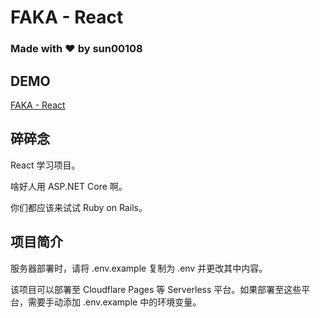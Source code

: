 # FAKA - React

### Made with ❤ by sun00108

## DEMO

[FAKA - React](https://faka-react.pages.dev)

## 碎碎念

React 学习项目。

啥好人用 ASP.NET Core 啊。

你们都应该来试试 Ruby on Rails。

## 项目简介

服务器部署时，请将 .env.example 复制为 .env 并更改其中内容。

该项目可以部署至 Cloudflare Pages 等 Serverless 平台。如果部署至这些平台，需要手动添加 .env.example 中的环境变量。